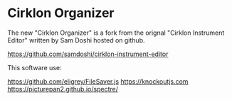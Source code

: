 # Cirklon Organizer

The new "Cirklon Organizer" is a fork from the orignal "Cirklon Instrument Editor" written by Sam Doshi hosted on github.

https://github.com/samdoshi/cirklon-instrument-editor

This software use:

https://github.com/eligrey/FileSaver.js
https://knockoutjs.com
https://picturepan2.github.io/spectre/